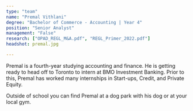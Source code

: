 ```yaml
---
type: "team"
name: "Premal Vithlani"
degree: "Bachelor of Commerce - Accounting | Year 4"
position: "Senior Analyst"
management: "False"
research: ["OPAD_REGL_M&A.pdf", "REGL_Primer_2022.pdf"]
headshot: premal.jpg

---
```


Premal is a fourth-year studying accounting and finance. He is getting ready to head off to Toronto to intern at BMO Investment Banking. Prior to this, Premal has worked many internships in Start-ups, Credit, and Private Equity. 

Outside of school you can find Premal at a dog park with his dog or at your local gym. 
